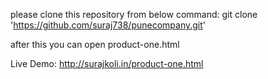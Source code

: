 please clone this repository from below command:
 git clone 'https://github.com/suraj738/punecompany.git'

 after this you can open product-one.html 

Live Demo: http://surajkoli.in/product-one.html

